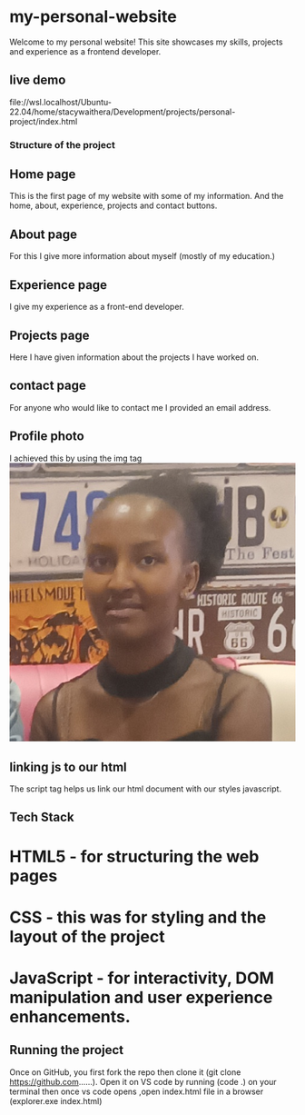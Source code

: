 # my-personal-website
Welcome to my personal website! This site showcases my skills, projects and experience as a 
frontend developer.
## live demo
file://wsl.localhost/Ubuntu-22.04/home/stacywaithera/Development/projects/personal-project/index.html

### Structure of the project
## Home page
This is the first page of my website with some of my information. And the home, about, experience, projects and contact buttons.

## About page
For this I give more information about myself (mostly of my education.)

## Experience page
I give my experience as a front-end developer.

## Projects page
Here I have given information about the projects I have worked on.
## contact page
For anyone who would like to contact me I provided an email address.
## Profile photo
I achieved this by using the img tag
<img src="images/stacy.jpg" alt="Stacy Waithera" class="profile-img">

## linking js to our html
<script src="styles.js"></script> 
The script tag helps us link our html document with our styles javascript.
## Tech Stack
# HTML5 - for structuring the web pages
# CSS - this was for styling and the layout of the project
# JavaScript - for interactivity, DOM manipulation and user experience enhancements.

## Running the project
Once on GitHub, you first fork the repo then clone it (git clone https://github.com......). Open it on VS code by running (code .) on your terminal then once vs code opens ,open index.html file in a browser (explorer.exe index.html)


